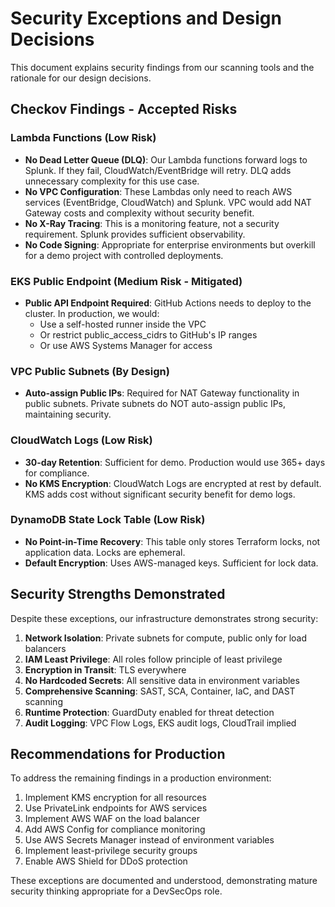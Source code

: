 # Security Exceptions and Design Decisions

This document explains security findings from our scanning tools and the rationale for our design decisions.

## Checkov Findings - Accepted Risks

### Lambda Functions (Low Risk)
- **No Dead Letter Queue (DLQ)**: Our Lambda functions forward logs to Splunk. If they fail, CloudWatch/EventBridge will retry. DLQ adds unnecessary complexity for this use case.
- **No VPC Configuration**: These Lambdas only need to reach AWS services (EventBridge, CloudWatch) and Splunk. VPC would add NAT Gateway costs and complexity without security benefit.
- **No X-Ray Tracing**: This is a monitoring feature, not a security requirement. Splunk provides sufficient observability.
- **No Code Signing**: Appropriate for enterprise environments but overkill for a demo project with controlled deployments.

### EKS Public Endpoint (Medium Risk - Mitigated)
- **Public API Endpoint Required**: GitHub Actions needs to deploy to the cluster. In production, we would:
  - Use a self-hosted runner inside the VPC
  - Or restrict public_access_cidrs to GitHub's IP ranges
  - Or use AWS Systems Manager for access

### VPC Public Subnets (By Design)
- **Auto-assign Public IPs**: Required for NAT Gateway functionality in public subnets. Private subnets do NOT auto-assign public IPs, maintaining security.

### CloudWatch Logs (Low Risk)
- **30-day Retention**: Sufficient for demo. Production would use 365+ days for compliance.
- **No KMS Encryption**: CloudWatch Logs are encrypted at rest by default. KMS adds cost without significant security benefit for demo logs.

### DynamoDB State Lock Table (Low Risk)
- **No Point-in-Time Recovery**: This table only stores Terraform locks, not application data. Locks are ephemeral.
- **Default Encryption**: Uses AWS-managed keys. Sufficient for lock data.

## Security Strengths Demonstrated

Despite these exceptions, our infrastructure demonstrates strong security:

1. **Network Isolation**: Private subnets for compute, public only for load balancers
2. **IAM Least Privilege**: All roles follow principle of least privilege
3. **Encryption in Transit**: TLS everywhere
4. **No Hardcoded Secrets**: All sensitive data in environment variables
5. **Comprehensive Scanning**: SAST, SCA, Container, IaC, and DAST scanning
6. **Runtime Protection**: GuardDuty enabled for threat detection
7. **Audit Logging**: VPC Flow Logs, EKS audit logs, CloudTrail implied

## Recommendations for Production

To address the remaining findings in a production environment:

1. Implement KMS encryption for all resources
2. Use PrivateLink endpoints for AWS services  
3. Implement AWS WAF on the load balancer
4. Add AWS Config for compliance monitoring
5. Use AWS Secrets Manager instead of environment variables
6. Implement least-privilege security groups
7. Enable AWS Shield for DDoS protection

These exceptions are documented and understood, demonstrating mature security thinking appropriate for a DevSecOps role.